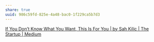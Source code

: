 ```yaml
---
share: true
uuid: 986c59fd-825e-4a48-bac0-1f229ca5b7d3
---
```

[If You Don’t Know What You Want, This Is For You | by Sah Kilic | The Startup | Medium](https://medium.com/swlh/if-you-dont-know-what-you-want-this-is-for-you-6f7491ca2fb4)